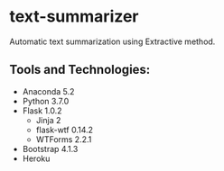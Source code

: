 # text-summarizer
Automatic text summarization using Extractive method.

## Tools and Technologies:
- Anaconda 5.2
- Python 3.7.0
- Flask 1.0.2
    - Jinja 2
    - flask-wtf 0.14.2 
    - WTForms 2.2.1
- Bootstrap 4.1.3
- Heroku
